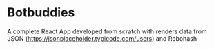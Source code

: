 # Botbuddies
A complete React App developed from scratch with renders data from JSON (https://jsonplaceholder.typicode.com/users) and Robohash
